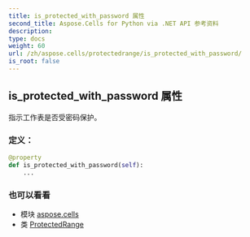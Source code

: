 ```yaml
---
title: is_protected_with_password 属性
second_title: Aspose.Cells for Python via .NET API 参考资料
description:
type: docs
weight: 60
url: /zh/aspose.cells/protectedrange/is_protected_with_password/
is_root: false
---
```

## is_protected_with_password 属性

指示工作表是否受密码保护。
### 定义：
```python
@property
def is_protected_with_password(self):
    ...
```

### 也可以看看
* 模块 [aspose.cells](../../)
* 类 [ProtectedRange](/cells/python-net/zh/aspose.cells/protectedrange)
